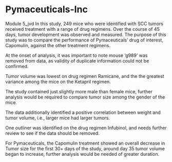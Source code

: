 # Pymaceuticals-Inc
Module 5_jvd
In this study, 249 mice who were identified with SCC tumors received treatment with a range of drug regimens. Over the course of 45 days, tumor development was observed and measured. The purpose of this study was to compare the performance of Pymaceuticals’ drug of interest, Capomulin, against the other treatment regimens.

At the onset of analysis, it was important to note mouse ‘g989’ was removed from data, as validity of duplicate information could not be confirmed. 

Tumor volume was lowest on drug regimen Ramicane, and the the greatest variance among the mice on the Ketapril regimen. 

The study contained just slightly more male than female mice, further analysis would be required to compare tumor size among the gender of the mice.

The data additionally identified a positive correlation between weight and tumor volume, i.e., larger mice had larger tumors.  

One outliner was identified on the drug regimen Infubinol, and needs further review to see if the data should be removed. 

For Pymaceuticals, the Capomulin treatment showed an overall decrease in Tumor size for the first 30+ days of the study, around day 35 tumor volume began to increase, further analysis would be needed of greater duration.  